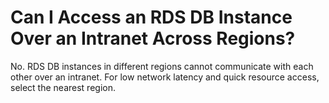 # Can I Access an RDS DB Instance Over an Intranet Across Regions?<a name="rds_faq_0101"></a>

No. RDS DB instances in different regions cannot communicate with each other over an intranet. For low network latency and quick resource access, select the nearest region.

